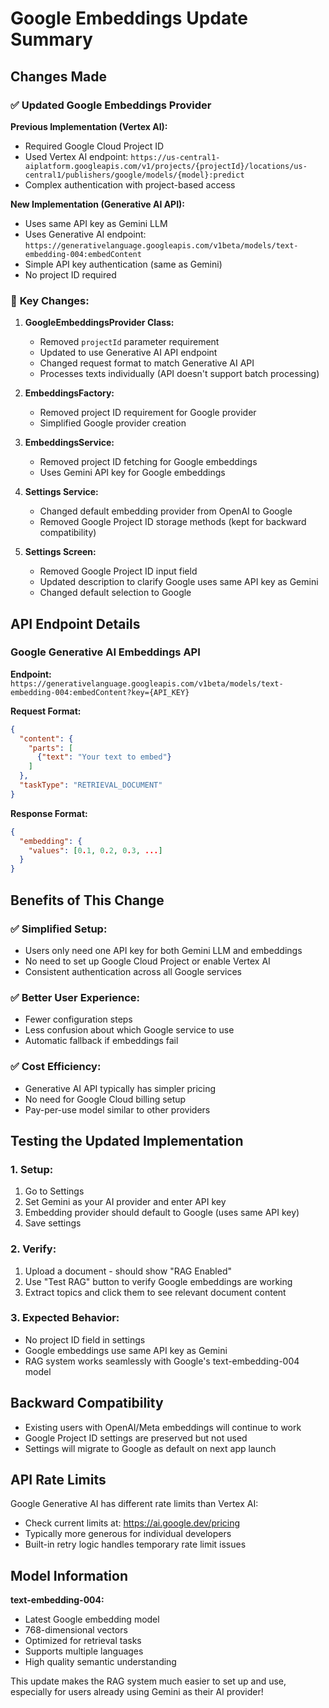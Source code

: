 # Google Embeddings Update Summary

## Changes Made

### ✅ **Updated Google Embeddings Provider**

**Previous Implementation (Vertex AI):**
- Required Google Cloud Project ID
- Used Vertex AI endpoint: `https://us-central1-aiplatform.googleapis.com/v1/projects/{projectId}/locations/us-central1/publishers/google/models/{model}:predict`
- Complex authentication with project-based access

**New Implementation (Generative AI API):**
- Uses same API key as Gemini LLM
- Uses Generative AI endpoint: `https://generativelanguage.googleapis.com/v1beta/models/text-embedding-004:embedContent`
- Simple API key authentication (same as Gemini)
- No project ID required

### 🔧 **Key Changes:**

1. **GoogleEmbeddingsProvider Class:**
   - Removed `projectId` parameter requirement
   - Updated to use Generative AI API endpoint
   - Changed request format to match Generative AI API
   - Processes texts individually (API doesn't support batch processing)

2. **EmbeddingsFactory:**
   - Removed project ID requirement for Google provider
   - Simplified Google provider creation

3. **EmbeddingsService:**
   - Removed project ID fetching for Google embeddings
   - Uses Gemini API key for Google embeddings

4. **Settings Service:**
   - Changed default embedding provider from OpenAI to Google
   - Removed Google Project ID storage methods (kept for backward compatibility)

5. **Settings Screen:**
   - Removed Google Project ID input field
   - Updated description to clarify Google uses same API key as Gemini
   - Changed default selection to Google

## API Endpoint Details

### Google Generative AI Embeddings API

**Endpoint:** `https://generativelanguage.googleapis.com/v1beta/models/text-embedding-004:embedContent?key={API_KEY}`

**Request Format:**
```json
{
  "content": {
    "parts": [
      {"text": "Your text to embed"}
    ]
  },
  "taskType": "RETRIEVAL_DOCUMENT"
}
```

**Response Format:**
```json
{
  "embedding": {
    "values": [0.1, 0.2, 0.3, ...]
  }
}
```

## Benefits of This Change

### ✅ **Simplified Setup:**
- Users only need one API key for both Gemini LLM and embeddings
- No need to set up Google Cloud Project or enable Vertex AI
- Consistent authentication across all Google services

### ✅ **Better User Experience:**
- Fewer configuration steps
- Less confusion about which Google service to use
- Automatic fallback if embeddings fail

### ✅ **Cost Efficiency:**
- Generative AI API typically has simpler pricing
- No need for Google Cloud billing setup
- Pay-per-use model similar to other providers

## Testing the Updated Implementation

### 1. **Setup:**
1. Go to Settings
2. Set Gemini as your AI provider and enter API key
3. Embedding provider should default to Google (uses same API key)
4. Save settings

### 2. **Verify:**
1. Upload a document - should show "RAG Enabled"
2. Use "Test RAG" button to verify Google embeddings are working
3. Extract topics and click them to see relevant document content

### 3. **Expected Behavior:**
- No project ID field in settings
- Google embeddings use same API key as Gemini
- RAG system works seamlessly with Google's text-embedding-004 model

## Backward Compatibility

- Existing users with OpenAI/Meta embeddings will continue to work
- Google Project ID settings are preserved but not used
- Settings will migrate to Google as default on next app launch

## API Rate Limits

Google Generative AI has different rate limits than Vertex AI:
- Check current limits at: https://ai.google.dev/pricing
- Typically more generous for individual developers
- Built-in retry logic handles temporary rate limit issues

## Model Information

**text-embedding-004:**
- Latest Google embedding model
- 768-dimensional vectors
- Optimized for retrieval tasks
- Supports multiple languages
- High quality semantic understanding

This update makes the RAG system much easier to set up and use, especially for users already using Gemini as their AI provider!